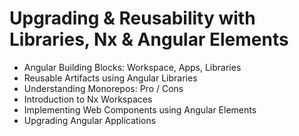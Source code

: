 # Upgrading & Reusability with Libraries, Nx & Angular Elements

- Angular Building Blocks: Workspace, Apps, Libraries
- Reusable Artifacts using Angular Libraries
- Understanding Monorepos: Pro / Cons
- Introduction to Nx Workspaces
- Implementing Web Components using Angular Elements
- Upgrading Angular Applications
